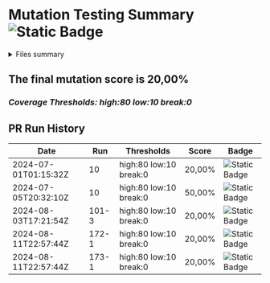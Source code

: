 ﻿<!--STRYKER-PR-184-1|2024-08-12T01:28:59Z-->
# Mutation Testing Summary ![Static Badge](https://img.shields.io/badge/20%25-Mutation%20Tests-yellow)
  
<details>

<summary>Files summary</summary>
  
| File            | Score   | Killed | Survived | Timeout | No Coverage | Ignored | Compile Errors | Total Detected | Total Undetected | Total Mutants |
| --------------- | ------- | ------ | -------- | ------- | ----------- | ------- | -------------- | -------------- | ---------------- | ------------- |
| Core\/Entity.cs | 100.00% | 1      | 0        | 0       | 0           | 1       | 0              | 1              | 0                | 2             |
| Program.cs      | 0.00%   | 0      | 0        | 0       | 4           | 0       | 0              | 0              | 4                | 4             |
  
</details>

## The final mutation score is 20,00%

### *Coverage Thresholds: high:80 low:10 break:0*


## PR Run History

<!--HISTORY-->
|Date|Run|Thresholds|Score|Badge|
|-------|-------|--------|--------|--------|
|2024-07-01T01:15:32Z|10|high:80 low:10 break:0|20,00%|![Static Badge](https://img.shields.io/badge/20%25-Mutation%20Tests-red)|
|2024-07-05T20:32:10Z|10|high:80 low:10 break:0|50,00%|![Static Badge](https://img.shields.io/badge/50%25-Mutation%20Tests-yellow)|
|2024-08-03T17:21:54Z|101-3|high:80 low:10 break:0|20,00%|![Static Badge](https://img.shields.io/badge/20%25-Mutation%20Tests-red)|
|2024-08-11T22:57:44Z|172-1|high:80 low:10 break:0|20,00%|![Static Badge](https://img.shields.io/badge/20%25-Mutation%20Tests-red)|
|2024-08-11T22:57:44Z|173-1|high:80 low:10 break:0|20,00%|![Static Badge](https://img.shields.io/badge/20%25-Mutation%20Tests-red)|
<!--HISTORY-END-->